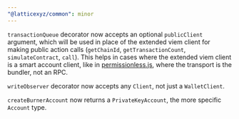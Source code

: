```yaml
---
"@latticexyz/common": minor
---
```


`transactionQueue` decorator now accepts an optional `publicClient` argument, which will be used in place of the extended viem client for making public action calls (`getChainId`, `getTransactionCount`, `simulateContract`, `call`). This helps in cases where the extended viem client is a smart account client, like in [permissionless.js](https://github.com/pimlicolabs/permissionless.js), where the transport is the bundler, not an RPC.

`writeObserver` decorator now accepts any `Client`, not just a `WalletClient`.

`createBurnerAccount` now returns a `PrivateKeyAccount`, the more specific `Account` type.
